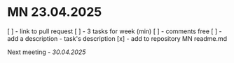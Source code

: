 # MN 23.04.2025

[ ] - link to pull request
[ ] - 3 tasks for week (min)
[ ] - comments free
[ ] - add a description - task's description
[x] - add to repository MN readme.md

Next meeting - _30.04.2025_
